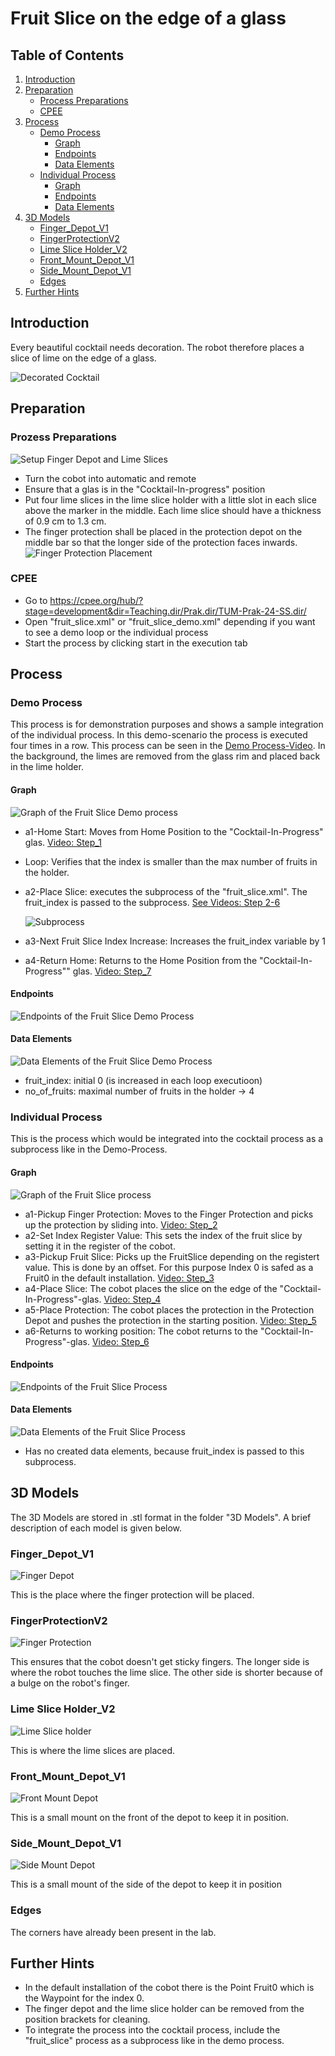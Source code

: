 # Fruit Slice on the edge of a glass

## Table of Contents

1. [Introduction](#introduction)
2. [Preparation](#preparation)
   - [Process Preparations](#prozess-preparations)
   - [CPEE](#cpee)
3. [Process](#process)
   - [Demo Process](#demo-process)
     - [Graph](#graph)
     - [Endpoints](#endpoints)
     - [Data Elements](#data-elements)
   - [Individual Process](#individual-process)
     - [Graph](#graph-1)
     - [Endpoints](#endpoints-1)
     - [Data Elements](#data-elements-1)
4. [3D Models](#3d-models)
   - [Finger_Depot_V1](#finger_depot_v1)
   - [FingerProtectionV2](#fingerprotectionv2)
   - [Lime Slice Holder_V2](#lime-slice-holder_v2)
   - [Front_Mount_Depot_V1](#front_mount_depot_v1)
   - [Side_Mount_Depot_V1](#side_mount_depot_v1)
   - [Edges](#edges)
5. [Further Hints](#further-hints)

## Introduction

Every beautiful cocktail needs decoration. The robot therefore places a slice of lime on the edge of a glass.

![Decorated Cocktail](Images/decorated_cocktail.jpg)

## Preparation

### Prozess Preparations

![Setup Finger Depot and Lime Slices](Images/setup.jpg)

- Turn the cobot into automatic and remote
- Ensure that a glas is in the "Cocktail-In-progress" position
- Put four lime slices in the lime slice holder with a little slot in each slice above the marker in the middle. Each lime slice should have a thickness of 0.9 cm to 1.3 cm.
- The finger protection shall be placed in the protection depot on the middle bar so that the longer side of the protection faces inwards.
  ![Finger Protection Placement](Images/finger_depot_placement.jpg.jpg)

### CPEE

- Go to https://cpee.org/hub/?stage=development&dir=Teaching.dir/Prak.dir/TUM-Prak-24-SS.dir/
- Open "fruit_slice.xml" or "fruit_slice_demo.xml" depending if you want to see a demo loop or the individual process
- Start the process by clicking start in the execution tab

## Process

### Demo Process

This process is for demonstration purposes and shows a sample integration of the individual process. In this demo-scenario the process is executed four times in a row. This process can be seen in the [Demo Process-Video](//Demo%20Process.mp4). In the background, the limes are removed from the glass rim and placed back in the lime holder.

#### Graph

![Graph of the Fruit Slice Demo process](Screenshots/CPEE_fruit_slice_demo_graph.png)

- a1-Home Start: Moves from Home Position to the "Cocktail-In-Progress" glas. [Video: Step_1](Video_Process_Steps/Step_1.mp4)
- Loop: Verifies that the index is smaller than the max number of fruits in the holder.
- a2-Place Slice: executes the subprocess of the "fruit_slice.xml". The fruit_index is passed to the subprocess. [See Videos: Step 2-6](Video_Process_Steps)

  ![Subprocess](Screenshots/CPEE_fruit_slice_demo_subprocess.png)

- a3-Next Fruit Slice Index Increase: Increases the fruit_index variable by 1
- a4-Return Home: Returns to the Home Position from the "Cocktail-In-Progress"" glas. [Video: Step_7](Video_Process_Steps/Step_7.mp4)

#### Endpoints

![Endpoints of the Fruit Slice Demo Process](Screenshots/CPEE_fruit_slice_demo_endpoints.png)

#### Data Elements

![Data Elements of the Fruit Slice Demo Process](Screenshots/CPEE_fruit_slice_demo_dataElements.png)

- fruit_index: initial 0 (is increased in each loop executioon)
- no_of_fruits: maximal number of fruits in the holder -> 4

### Individual Process

This is the process which would be integrated into the cocktail process as a subprocess like in the Demo-Process.

#### Graph

![Graph of the Fruit Slice process](Screenshots/CPEE_fruit_slice_graph.png)

- a1-Pickup Finger Protection: Moves to the Finger Protection and picks up the protection by sliding into. [Video: Step_2](Video_Process_Steps/Step_2.mp4)
- a2-Set Index Register Value: This sets the index of the fruit slice by setting it in the register of the cobot.
- a3-Pickup Fruit Slice: Picks up the FruitSlice depending on the registert value. This is done by an offset. For this purpose Index 0 is safed as a Fruit0 in the default installation. [Video: Step_3](Video_Process_Steps/Step_3.mp4)
- a4-Place Slice: The cobot places the slice on the edge of the "Cocktail-In-Progress"-glas. [Video: Step_4](Video_Process_Steps/Step_4.mp4)
- a5-Place Protection: The cobot places the protection in the Protection Depot and pushes the protection in the starting position. [Video: Step_5](Video_Process_Steps/Step_5.mp4)
- a6-Returns to working position: The cobot returns to the "Cocktail-In-Progress"-glas. [Video: Step_6](Video_Process_Steps/Step_6.mp4)

#### Endpoints

![Endpoints of the Fruit Slice Process](Screenshots/CPEE_fruit_slice_endpoints.png)

#### Data Elements

![Data Elements of the Fruit Slice Process](Screenshots/CPEE_fruit_slice_dataElements.png)

- Has no created data elements, because fruit_index is passed to this subprocess.

## 3D Models

The 3D Models are stored in .stl format in the folder "3D Models". A brief description of each model is given below.

### Finger_Depot_V1

![Finger Depot](Images/3D_finger_depot.png)

This is the place where the finger protection will be placed.

### FingerProtectionV2

![Finger Protection](Images/3D_finger_protection.png)

This ensures that the cobot doesn't get sticky fingers. The longer side is where the robot touches the lime slice. The other side is shorter because of a bulge on the robot's finger.

### Lime Slice Holder_V2

![Lime Slice holder](Images/3D_lime_slice_holder.png)

This is where the lime slices are placed.

### Front_Mount_Depot_V1

![Front Mount Depot](Images/3D_Front_mount.png)

This is a small mount on the front of the depot to keep it in position.

### Side_Mount_Depot_V1

![Side Mount Depot](Images/3D_side_mount_depot.png)

This is a small mount of the side of the depot to keep it in position

### Edges

The corners have already been present in the lab.

## Further Hints

- In the default installation of the cobot there is the Point Fruit0 which is the Waypoint for the index 0.
- The finger depot and the lime slice holder can be removed from the position brackets for cleaning.
- To integrate the process into the cocktail process, include the "fruit_slice" process as a subprocess like in the demo process.
